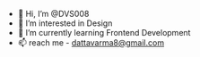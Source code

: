 - 👋 Hi, I’m @DVS008
- 👀 I’m interested in Design 
- 🌱 I’m currently learning Frontend Development
- 📫 reach me - dattavarma8@gmail.com

<!---
DVS008/DVS008 is a ✨ special ✨ repository because its `README.md` (this file) appears on your GitHub profile.
You can click the Preview link to take a look at your changes.
--->
